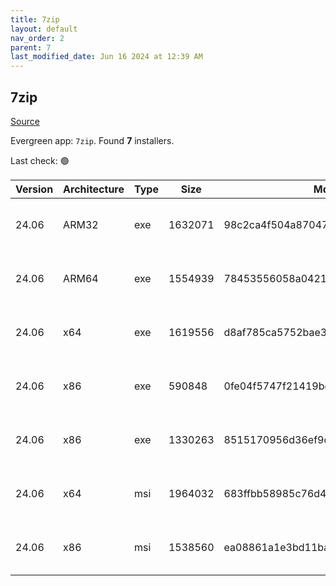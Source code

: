 ```yaml
---
title: 7zip
layout: default
nav_order: 2
parent: 7
last_modified_date: Jun 16 2024 at 12:39 AM
---
```


## 7zip

[Source](https://www.7-zip.org/)

Evergreen app: `7zip`. Found **7** installers.

Last check: 🟢

| Version | Architecture | Type | Size    | Md5                              | URI                                                                                                                                                                    |
| ------- | ------------ | ---- | ------- | -------------------------------- | ---------------------------------------------------------------------------------------------------------------------------------------------------------------------- |
| 24.06   | ARM32        | exe  | 1632071 | 98c2ca4f504a87047491a7e082933edc | [https://cfhcable.dl.sourceforge.net/project/sevenzip/7-Zip/24.06/7z2406-arm.exe](https://cfhcable.dl.sourceforge.net/project/sevenzip/7-Zip/24.06/7z2406-arm.exe)     |
| 24.06   | ARM64        | exe  | 1554939 | 78453556058a0421d6f4c77c353c3559 | [https://cfhcable.dl.sourceforge.net/project/sevenzip/7-Zip/24.06/7z2406-arm64.exe](https://cfhcable.dl.sourceforge.net/project/sevenzip/7-Zip/24.06/7z2406-arm64.exe) |
| 24.06   | x64          | exe  | 1619556 | d8af785ca5752bae36e8af5a2f912d81 | [https://cfhcable.dl.sourceforge.net/project/sevenzip/7-Zip/24.06/7z2406-x64.exe](https://cfhcable.dl.sourceforge.net/project/sevenzip/7-Zip/24.06/7z2406-x64.exe)     |
| 24.06   | x86          | exe  | 590848  | 0fe04f5747f21419bc96e130b2068238 | [https://cfhcable.dl.sourceforge.net/project/sevenzip/7-Zip/24.06/7zr.exe](https://cfhcable.dl.sourceforge.net/project/sevenzip/7-Zip/24.06/7zr.exe)                   |
| 24.06   | x86          | exe  | 1330263 | 8515170956d36ef9da3082a7c22e8213 | [https://cfhcable.dl.sourceforge.net/project/sevenzip/7-Zip/24.06/7z2406.exe](https://cfhcable.dl.sourceforge.net/project/sevenzip/7-Zip/24.06/7z2406.exe)             |
| 24.06   | x64          | msi  | 1964032 | 683ffbb58985c76d410594918b17e198 | [https://cfhcable.dl.sourceforge.net/project/sevenzip/7-Zip/24.06/7z2406-x64.msi](https://cfhcable.dl.sourceforge.net/project/sevenzip/7-Zip/24.06/7z2406-x64.msi)     |
| 24.06   | x86          | msi  | 1538560 | ea08861a1e3bd11baafa29b18a58c946 | [https://cfhcable.dl.sourceforge.net/project/sevenzip/7-Zip/24.06/7z2406.msi](https://cfhcable.dl.sourceforge.net/project/sevenzip/7-Zip/24.06/7z2406.msi)             |

